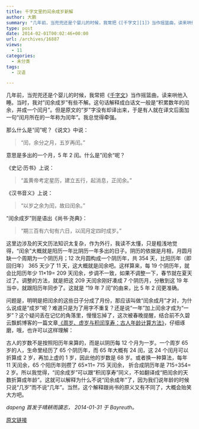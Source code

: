 ```yaml
---
title: 千字文里的闰余成岁新解
author: 大鹏
summary: "几年前，当兜兜还是个婴儿的时候，我常把《[千字文][1]》当作摇篮曲，读来哄他入睡。当时，我对&#8221;闰余成岁&#8221;有些不解。这句话解释成白话文一般是“积累数年的闰余，并成一个闰月”。但是原文的“岁”字没有却译出来，于是有人就在译文后面加一句“闰月所在的一年称为闰年”。我总觉得牵强。"
type: post
date: 2014-02-01T00:02:46+00:00
url: /archives/16887
views:
  - 11
categories:
  - 未分类
tags:
  - 汉语

---
```

几年前，当兜兜还是个婴儿的时候，我常把《[千字文][1]》当作摇篮曲，读来哄他入睡。当时，我对&#8221;闰余成岁&#8221;有些不解。这句话解释成白话文一般是“积累数年的闰余，并成一个闰月”。但是原文的“岁”字没有却译出来，于是有人就在译文后面加一句“闰月所在的一年称为闰年”。我总觉得牵强。

那么什么是“闰”呢？《说文》中说：

> “闰，余分之月，五岁再闰。”

意思是多出的一个月，5 年 2 闰。什么是”闰余“呢？

《史记·历书》上说：

> “盖黄帝考定星历，建立五行，起消息，正闰余。”

《汉书音义》上说：

> “以岁之余为闰，故曰闰余。”

“闰余成岁”则是语出《尚书·尧典》：

> “期三百有六旬有六日，以闰月定四时成岁。”

这里边涉及的天文历法知识太复杂，作为外行，我读不太懂，只是粗浅地觉得，“闰余”大概就是阳历一年比阴历一年多出的日子。阴历的依据是月相，月圆月缺一个周期为一个阴历月；12 次月圆构成一个阴历年，共 354 天，比阳历年（即回归年） 365 天少了 11 天，这大概就是闰余吧。这样算来，每 19 个阴历年，就会比阳历年少 11&#215;19= 209 天闰余，步调不一致，如果不调整一下，春节就在夏天过了。调整的方法，就是把这 209 天闰余刚好凑成 7 个阴历月，分散到这 19 年当中，就跟阳历年同步了。这就是 “19 年 7 闰”的由来，比 5 年 2 闰更准确。

问题是，明明是把闰余的这些日子分成了月份，那应该叫做“闰余成月”才对，为什么说成是“成岁”呢？难道只是为了用字不重复？还是说“一年”加上闰余才成为“一岁”？这个疑问丢在记忆的角落里，慢慢忘掉了，这次被春晚提醒，结合前不久碧云飘鹤博客的一篇文章[《周岁、虚岁与积闰享寿：古人年龄计算方法》][2]，仔细琢磨，哦，也许可以这样理解：

古人的岁数不是按照阳历年来算的，而是以阴历每 12 个月为一岁。一个周岁 65 岁的人，生命里经历了 65 个阴历年，而 65 年大概有 24 闰，这 24 个闰月可以折算成 2 岁，再加上虚的 1 岁，因此他的岁数是 68 岁。或者换一种算法，每年 11 天闰余，65 个阳历年则攒了 65&#215;11= 715 天闰余， 折合成阴历年是 715÷354= 2 岁。所以我觉得，“闰余成岁”可以跟“积闰享寿”同义，不如翻译成“把闰余的天数折算成年龄”。这就可以解释为什么不说“闰余成年”了，因为我们说年龄的时候只说“几岁”而不说“几年”。当然，这个解释跟尚书的原义又有不同了，大概会贻笑大方吧。

_dapeng 首发于晴耕雨讀志， 2014-01-31 于 Bayreuth。_

 [1]: http://pzhao.org/1000cc1/
 [2]: http://www.maguang.net/archives/2689

[原文链接](http://dapengde.com/archives/16887)

